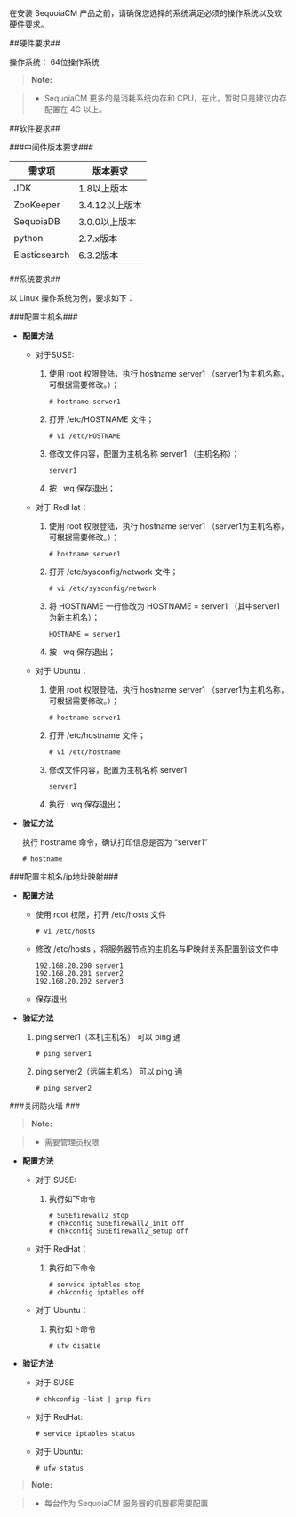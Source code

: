 在安装 SequoiaCM 产品之前，请确保您选择的系统满足必须的操作系统以及软硬件要求。

##硬件要求##

操作系统： 64位操作系统

>  **Note:**

>  * SequoiaCM 更多的是消耗系统内存和 CPU，在此，暂时只是建议内存配置在 4G 以上。

##软件要求##

###中间件版本要求###

| 需求项         | 版本要求                               |
|----------------|----------------------------------------|
| JDK            | 1.8以上版本                            |
| ZooKeeper      | 3.4.12以上版本                         |
| SequoiaDB      | 3.0.0以上版本                          |
| python         | 2.7.x版本                              |
| Elasticsearch  | 6.3.2版本                              |

##系统要求##

以 Linux 操作系统为例，要求如下：

###配置主机名###

- **配置方法**

  - 对于SUSE:
     1. 使用 root 权限登陆，执行 hostname server1 （server1为主机名称，可根据需要修改。）；
         
         ```lang-javascript
         # hostname server1
         ```
     2. 打开 /etc/HOSTNAME 文件；
         
         ```lang-javascript
         # vi /etc/HOSTNAME
         ```
     3. 修改文件内容，配置为主机名称 server1 （主机名称）；
     
         ``` 
         server1
         ```
     4. 按 : wq 保存退出；  

  - 对于 RedHat：
     1. 使用 root 权限登陆，执行 hostname server1 （server1为主机名称，可根据需要修改。）；
         
         ```lang-javascript
         # hostname server1
         ```
     2. 打开 /etc/sysconfig/network 文件；  
         
         ```lang-javascript
         # vi /etc/sysconfig/network
         ```
     3. 将 HOSTNAME 一行修改为 HOSTNAME = server1 （其中server1 为新主机名）；

         ```
         HOSTNAME = server1 
         ``` 
     4. 按 : wq 保存退出；

  - 对于 Ubuntu：
     1. 使用 root 权限登陆，执行 hostname server1 （server1为主机名称，可根据需要修改。）；
         
         ```lang-javascript
         # hostname server1
         ```
     2. 打开 /etc/hostname 文件；
         
         ```lang-javascript
         # vi /etc/hostname
         ```
     3. 修改文件内容，配置为主机名称 server1
        
         ```
         server1
         ```
     4. 执行 : wq 保存退出；

- **验证方法**  

  执行 hostname 命令，确认打印信息是否为 “server1”

  ```lang-javascript
  # hostname
  ```

###配置主机名/ip地址映射###

- **配置方法**
  - 使用 root 权限，打开 /etc/hosts 文件 
   
     ```lang-javascript
     # vi /etc/hosts
     ```
  - 修改 /etc/hosts ，将服务器节点的主机名与IP映射关系配置到该文件中  

     ```
     192.168.20.200 server1  
     192.168.20.201 server2  
     192.168.20.202 server3
     ```
  - 保存退出

- **验证方法**
  1. ping server1（本机主机名） 可以 ping 通 
     
     ```lang-javascript
     # ping server1
     ```
  2. ping server2（远端主机名） 可以 ping 通

     ```lang-javascript
     # ping server2
     ```

###关闭防火墙 ###

>  **Note:**

>  * 需要管理员权限

- **配置方法**

  - 对于 SUSE:   
     1. 执行如下命令
         
         ```lang-javascript
         # SuSEfirewall2 stop
         # chkconfig SuSEfirewall2_init off
         # chkconfig SuSEfirewall2_setup off
	     ```

  - 对于 RedHat：
     1. 执行如下命令    

         ```lang-javascript
         # service iptables stop
         # chkconfig iptables off
         ```
  - 对于 Ubuntu： 
     1. 执行如下命令

         ```lang-javascript
         # ufw disable
         ```

- **验证方法**
  - 对于 SUSE

     ```lang-javascript
     # chkconfig -list | grep fire
     ``` 
  - 对于 RedHat:
     
     ```lang-javascript
     # service iptables status
     ``` 
  - 对于 Ubuntu:
     
     ```lang-javascript
     # ufw status
     ```

>  **Note:**

>  * 每台作为 SequoiaCM 服务器的机器都需要配置
